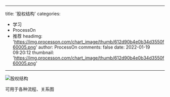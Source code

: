 
---
title: '股权结构'
categories: 
 - 学习
 - ProcessOn
 - 推荐
headimg: 'https://img.processon.com/chart_image/thumb/612d90b4e0b34d3550f60005.png'
author: ProcessOn
comments: false
date: 2022-01-19 09:20:12
thumbnail: 'https://img.processon.com/chart_image/thumb/612d90b4e0b34d3550f60005.png'
---

<div>   
<img class="thumb" alt="股权结构" src="https://img.processon.com/chart_image/thumb/612d90b4e0b34d3550f60005.png" referrerpolicy="no-referrer">
<p>可用于各种流程、关系图</p>  
</div>
            